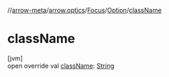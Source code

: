 //[arrow-meta](../../../../index.md)/[arrow.optics](../../index.md)/[Focus](../index.md)/[Option](index.md)/[className](class-name.md)

# className

[jvm]\
open override val [className](class-name.md): [String](https://kotlinlang.org/api/latest/jvm/stdlib/kotlin/-string/index.html)
